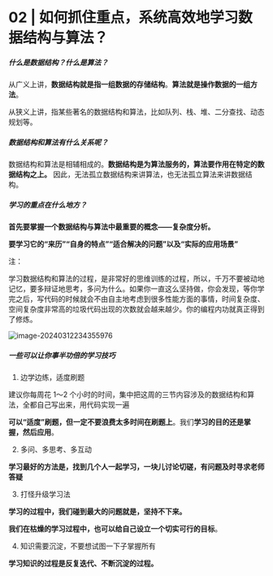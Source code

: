 # 02 | 如何抓住重点，系统高效地学习数据结构与算法？

##### 什么是数据结构？什么是算法？

从广义上讲，**数据结构就是指一组数据的存储结构**。**算法就是操作数据的一组方法**。

从狭义上讲，指某些著名的数据结构和算法，比如队列、栈、堆、二分查找、动态规划等。

##### 数据结构和算法有什么关系呢？

数据结构和算法是相辅相成的。**数据结构是为算法服务的，算法要作用在特定的数据结构之上。** 因此，无法孤立数据结构来讲算法，也无法孤立算法来讲数据结构。

##### 学习的重点在什么地方？

**首先要掌握一个数据结构与算法中最重要的概念——复杂度分析。**

**要学习它的“来历”“自身的特点”“适合解决的问题”以及“实际的应用场景”**

注：

学习数据结构和算法的过程，是非常好的思维训练的过程，所以，千万不要被动地记忆，要多辩证地思考，多问为什么。如果你一直这么坚持做，你会发现，等你学完之后，写代码的时候就会不由自主地考虑到很多性能方面的事情，时间复杂度、空间复杂度非常高的垃圾代码出现的次数就会越来越少。你的编程内功就真正得到了修炼。



![image-20240312234355976](C:\Users\Admin\AppData\Roaming\Typora\typora-user-images\image-20240312234355976.png)



##### 一些可以让你事半功倍的学习技巧

1. 边学边练，适度刷题

建议你每周花 1～2 个小时的时间，集中把这周的三节内容涉及的数据结构和算法，全都自己写出来，用代码实现一遍

**可以“适度”刷题，但一定不要浪费太多时间在刷题上**。我们**学习的目的还是掌握，然后应用**。

2. 多问、多思考、多互动

**学习最好的方法是，找到几个人一起学习，一块儿讨论切磋，有问题及时寻求老师答疑**

3. 打怪升级学习法

**学习的过程中，我们碰到最大的问题就是，坚持不下来。**

**我们在枯燥的学习过程中，也可以给自己设立一个切实可行的目标**。

4. 知识需要沉淀，不要想试图一下子掌握所有

**学习知识的过程是反复迭代、不断沉淀的过程。**